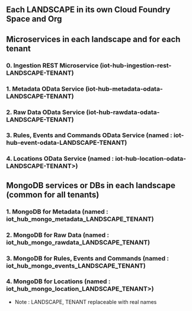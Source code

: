 ## Each LANDSCAPE in its own Cloud Foundry Space and Org

## Microservices in each landscape and for each tenant

  ### 0. Ingestion REST Microservice (iot-hub-ingestion-rest-LANDSCAPE-TENANT)
  
  
  ### 1. Metadata OData Service (iot-hub-metadata-odata-LANDSCAPE-TENANT)
  
  
  ### 2. Raw Data OData Service (iot-hub-rawdata-odata-LANDSCAPE-TENANT)
  
  
  ### 3. Rules, Events and Commands OData Service (named : iot-hub-event-odata-LANDSCAPE-TENANT)
  
  
  ### 4. Locations OData Service (named : iot-hub-location-odata-LANDSCAPE-TENANT>) 


## MongoDB services or DBs in each landscape (common for all tenants)

  ### 1. MongoDB for Metadata (named :  iot_hub_mongo_metadata_LANDSCAPE_TENANT)
  
  ### 2. MongoDB for Raw Data (named :  iot_hub_mongo_rawdata_LANDSCAPE_TENANT)
  
  ### 3. MongoDB for Rules, Events and Commands (named : iot_hub_mongo_events_LANDSCAPE_TENANT)
  
  ### 4. MongoDB for Locations (named :  iot_hub_mongo_location_LANDSCAPE_TENANT>) 
  
  
  * Note : LANDSCAPE, TENANT replaceable with real names 
